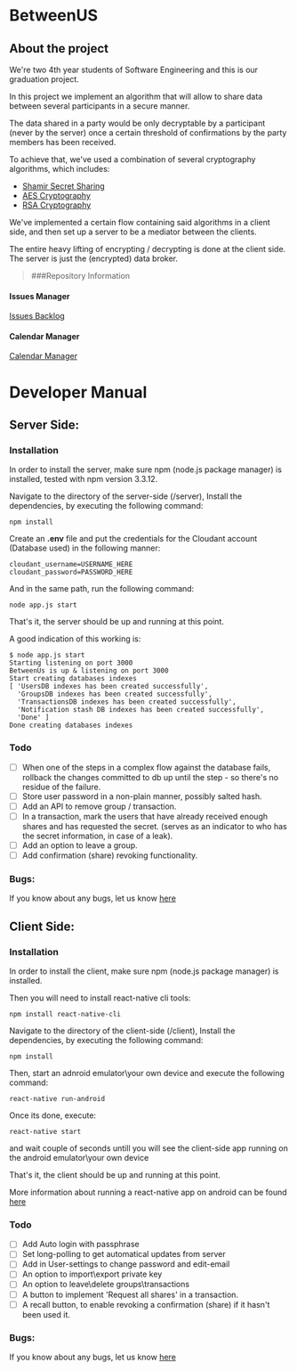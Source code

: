 # BetweenUS
## About the project
We're two 4th year students of Software Engineering and this is our graduation project.

In this project we implement an algorithm that will allow to share data between several participants in a secure manner.

The data shared in a party would be only decryptable by a participant (never by the server) once a certain threshold of confirmations by the party members has been received.

To achieve that, we've used a combination of several cryptography algorithms, which includes:
- [Shamir Secret Sharing](https://en.wikipedia.org/wiki/Shamir%27s_Secret_Sharing)
- [AES Cryptography](https://en.wikipedia.org/wiki/Advanced_Encryption_Standard)
- [RSA Cryptography](https://en.wikipedia.org/wiki/RSA_(cryptosystem))

We've implemented a certain flow containing said algorithms in a client side, and then set up a server to be a mediator between the clients.

The entire heavy lifting of encrypting / decrypting is done at the client side. The server is just the (encrypted) data broker.


> ###Repository Information
#### Issues Manager
[Issues Backlog](https://waffle.io/liranbg/JCEFinalProject)
#### Calendar Manager
[Calendar Manager](https://trello.com/b/nJPCPDXT/jcefinalproject)

# Developer Manual
## Server Side:
### Installation
In order to install the server, make sure npm (node.js package manager) is installed, tested with npm version 3.3.12.

Navigate to the directory of the server-side (/server), Install the dependencies, by executing the following command:
```
npm install
```

Create an **.env** file and put the credentials for the Cloudant account (Database used) in the following manner:
```
cloudant_username=USERNAME_HERE
cloudant_password=PASSWORD_HERE
```

And in the same path, run the following command:
```
node app.js start
```

That's it, the server should be up and running at this point.

A good indication of this working is:
```
$ node app.js start
Starting listening on port 3000
BetweenUs is up & listening on port 3000
Start creating databases indexes
[ 'UsersDB indexes has been created successfully',
  'GroupsDB indexes has been created successfully',
  'TransactionsDB indexes has been created successfully',
  'Notification stash DB indexes has been created successfully',
  'Done' ]
Done creating databases indexes
```
### Todo
- [ ] When one of the steps in a complex flow against the database fails, rollback the changes committed to db up until the step - so there's no residue of the failure. 
- [ ] Store user password in a non-plain manner, possibly salted hash.
- [ ] Add an API to remove group / transaction.
- [ ] In a transaction, mark the users that have already received enough shares and has requested the secret. (serves as an indicator to who has the secret information, in case of a leak).
- [ ] Add an option to leave a group.
- [ ] Add confirmation (share) revoking functionality.

### Bugs:
If you know about any bugs, let us know [here](https://github.com/liranbg/BetweenUs/issues/new)

## Client Side:
### Installation

In order to install the client, make sure npm (node.js package manager) is installed.

Then you will need to install react-native cli tools:
```
npm install react-native-cli
```

Navigate to the directory of the client-side (/client),
Install the dependencies, by executing the following command:
```
npm install
```

Then, start an adnroid emulator\your own device and execute the following command:
```
react-native run-android
```
Once its done, execute:
```
react-native start
```

and wait couple of seconds untill you will see the client-side app running on the android emulator\your own device

That's it, the client should be up and running at this point.

More information about running a react-native app on android can be found [here](https://facebook.github.io/react-native/)
### Todo
- [ ] Add Auto login with passphrase 
- [ ] Set long-polling to get automatical updates from server
- [ ] Add in User-settings to change password and edit-email
- [ ] An option to import\export private key
- [ ] An option to leave\delete groups\transactions
- [ ] A button to implement 'Request all shares' in a transaction.
- [ ] A recall button, to enable revoking a confirmation (share) if it hasn't been used it. 

### Bugs:
If you know about any bugs, let us know [here](https://github.com/liranbg/BetweenUs/issues/new)




